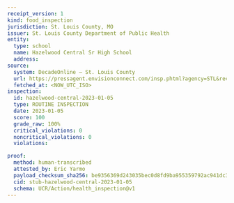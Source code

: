 ```yaml
---
receipt_version: 1
kind: food_inspection
jurisdiction: St. Louis County, MO
issuer: St. Louis County Department of Public Health
entity:
  type: school
  name: Hazelwood Central Sr High School
  address: 
source:
  system: DecadeOnline – St. Louis County
  url: https://pressagent.envisionconnect.com/insp.phtml?agency=STL&record_id=PR0003910
  fetched_at: <NOW_UTC_ISO>
inspection:
  id: hazelwood-central-2023-01-05
  type: ROUTINE INSPECTION
  date: 2023-01-05
  score: 100
  grade_raw: 100%
  critical_violations: 0
  noncritical_violations: 0
  violations:

proof:
  method: human-transcribed
  attested_by: Eric Yarmo
  payload_checksum_sha256: be9356369d243035bec0d8fd9ba955359792ac941dc3b53bb28451b1f55c8b76
  cid: stub-hazelwood-central-2023-01-05
  schema: UCR/Action/health_inspection@v1
---
```

